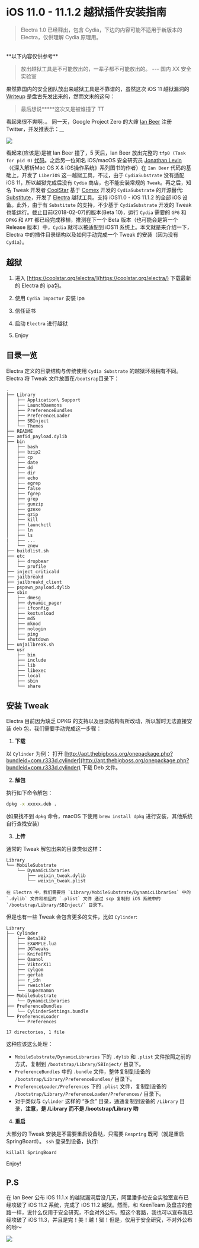 # iOS 11.0 - 11.1.2 越狱插件安装指南

> Electra 1.0 已经释出，包含 Cydia，下边的内容可能不适用于新版本的 Electra，仅供理解 Cydia 原理用。

<!--more-->

<br/>
**以下内容仅供参考**

> 放出越狱工具是不可能放出的，一辈子都不可能放出的。
> --- 国内 XX 安全实验室

果然靠国内的安全团队放出来越狱工具是不靠谱的，虽然这次 iOS 11 越狱漏洞的 [Writeup](http://blog.pangu.io/iosurfacerootuserclient-port-uaf/) 是盘古先发出来的，然而文末的这句：
>最后想说*****这次又是被谁撞了 TT

看起来很不爽啊。。
同一天，Google Project Zero 的大婶 [Ian Beer](https://twitter.com/i41nbeer) 注册 Twitter，并发推表示：__

![](https://i.loli.net/2018/02/07/5a7b1fa2ad33e.jpg)

看起来(应该是)是被 Ian Beer 撞了，5 天后，Ian Beer 放出完整的 `tfp0 (Task for pid 0)` [代码](https://bugs.chromium.org/p/project-zero/issues/detail?id=1417#c3)。之后另一位知名 iOS/macOS 安全研究员 [Jonathan Levin](https://twitter.com/Morpheus______) （《深入解析Mac OS X & iOS操作系统》系列图书的作者）在 `Ian Beer` 代码的基础上，开发了 `LiberIOS` 这一越狱工具，不过，由于 `CydiaSubstrate` 没有适配 iOS 11，所以越狱完成后没有 `Cydia` 商店，也不能安装常规的 `Tweak`。再之后，知名 Tweak 开发者 [CoolStar](https://twitter.com/coolstarorg) 基于 [Comex]() 开发的 `CydiaSubstrate` 的开源替代: [Substitute](https://github.com/comex/substitute)，开发了 [Electra](https://github.com/coolstar/electra.git) 越狱工具。支持 iOS11.0 - iOS 11.1.2 的全部 iOS 设备。此外，由于有 `Substitute` 的支持，不少基于 `CydiaSubstrate` 开发的 Tweak 也能运行。截止目前(2018-02-07)的版本(Beta 10)，运行 `Cydia` 需要的 `GPG` 和 `DPKG` 和 `APT` 都已经完成移植，推测在下一个 Beta 版本（也可能会是第一个 Release 版本）中，`Cydia` 就可以被适配到 iOS11 系统上。本文就是来介绍一下，Electra 中的插件目录结构以及如何手动完成一个 Tweak 的安装（因为没有 `Cydia`）。

## 越狱

1. 进入 [https://coolstar.org/electra/](https://coolstar.org/electra/) 下载最新的 Electra 的 ipa包。

2. 使用 `Cydia Impactor` 安装 ipa
3. 信任证书
4. 启动 `Electra` 进行越狱
5. Enjoy

## 目录一览

Electra 定义的目录结构与传统使用 `Cydia Substrate` 的越狱环境稍有不同。
Electra 将 Tweak 文件放置在`/bootsrap`目录下：

```
.
├── Library
│   ├── Application\ Support
│   ├── LaunchDaemons
│   ├── PreferenceBundles
│   ├── PreferenceLoader
│   ├── SBInject
│   └── Themes
├── README
├── amfid_payload.dylib
├── bin
│   ├── bash
│   ├── bzip2
│   ├── cp
│   ├── date
│   ├── dd
│   ├── dir
│   ├── echo
│   ├── egrep
│   ├── false
│   ├── fgrep
│   ├── grep
│   ├── gunzip
│   ├── gzexe
│   ├── gzip
│   ├── kill
│   ├── launchctl
│   ├── ln
│   ├── ls
|   ├── ...
│   └── znew
├── buildlist.sh
├── etc
│   ├── dropbear
│   └── profile
├── inject_criticald
├── jailbreakd
├── jailbreakd_client
├── pspawn_payload.dylib
├── sbin
│   ├── dmesg
│   ├── dynamic_pager
│   ├── ifconfig
│   ├── kextunload
│   ├── md5
│   ├── mknod
│   ├── nologin
│   ├── ping
│   └── shutdown
├── unjailbreak.sh
└── usr
    ├── bin
    ├── include
    ├── lib
    ├── libexec
    ├── local
    ├── sbin
    └── share
```

## 安装 Tweak

Electra 目前因为缺乏 DPKG 的支持以及目录结构有所改动，所以暂时无法直接安装 deb 包，我们需要手动完成这一步骤：

1. **下载**

以 `Cylinder` 为例：
打开 [http://apt.thebigboss.org/onepackage.php?bundleid=com.r333d.cylinder](http://apt.thebigboss.org/onepackage.php?bundleid=com.r333d.cylinder) 下载 Deb 文件。

2. **解包**

执行如下命令解包：

```bash
dpkg -x xxxxx.deb .
```

(如果找不到 `dpkg` 命令，macOS 下使用 `brew install dpkg` 进行安装，其他系统自行查找安装)

3. **上传**

通常的 Tweak 解包出来的目录类似这样：

```
Library
└── MobileSubstrate
    └── DynamicLibraries
        ├── weixin_tweak.dylib
        └── weixin_tweak.plist
```

    在 Electra 中，我们需要将 `Library/MobileSubstrate/DynamicLibraries` 中的 `.dylib` 文件和相应的 `.plist` 文件 通过 scp 复制到 iOS 系统中的 `/bootstrap/Library/SBInject/` 目录下。

但是也有一些 Tweak 会包含更多的文件，比如 `Cylinder`:

```
Library
├── Cylinder
│   ├── Beta382
│   ├── EXAMPLE.lua
│   ├── JGTweaks
│   ├── KnifeOfPi
│   ├── Qaanol
│   ├── ViktorX11
│   ├── cylgom
│   ├── gertab
│   ├── r_idn
│   ├── rweichler
│   └── supermamon
├── MobileSubstrate
│   └── DynamicLibraries
├── PreferenceBundles
│   └── CylinderSettings.bundle
└── PreferenceLoader
    └── Preferences

17 directories, 1 file
```

这种应该这么处理：

* `MobileSubstrate/DynamicLibraries` 下的 `.dylib` 和 `.plist` 文件按照之前的方式，复制到 `/bootstrap/Library/SBInject/` 目录下。
* `PreferenceBundles` 中的 `.bundle` 文件，整体复制到设备的 `/bootstrap/Library/PreferenceBundles/` 目录下。
* `PreferenceLoader/Preferences` 下的 `.plist` 文件，复制到设备的 `/bootstrap/Library/PreferenceLoader/Preferences/` 目录下。
* 对于类似与 `Cylinder` 这样的 “多余” 目录，通通复制到设备的 `/Library` 目录，**注意，是 /Library 而不是 /bootstrap/Library 哟**

4. **重启**

大部分的 Tweak 安装是不需要重启设备哒，只需要 `Respring` 既可（就是重启 SpringBoard）。
`ssh` 登录到设备，执行:

```shell
killall SpringBoard
```

Enjoy!

## P.S

在 Ian Beer 公布 iOS 11.1.x 的越狱漏洞后没几天，阿里潘多拉安全实验室宣布已经攻破了 iOS 11.2 系统，完成了 iOS 11.2 越狱。然而，和 KeenTeam 及盘古的套路一样，说什么仅用于安全研究，不会对外公布。照这个套路，我也可以宣布我已经攻破了 iOS 11.3，并且是完！美！越！狱！但是，仅用于安全研究，不对外公布的哟～

![](https://i.loli.net/2018/02/07/5a7b1fa375aec.jpg)
